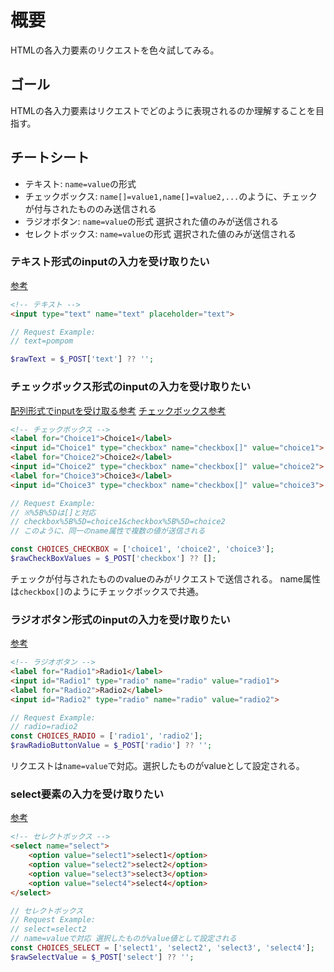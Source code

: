 # 概要

HTMLの各入力要素のリクエストを色々試してみる。

## ゴール

HTMLの各入力要素はリクエストでどのように表現されるのか理解することを目指す。

## チートシート

* テキスト: `name=value`の形式
* チェックボックス: `name[]=value1,name[]=value2,...`のように、チェックが付与されたもののみ送信される
* ラジオボタン: `name=value`の形式 選択された値のみが送信される
* セレクトボックス: `name=value`の形式 選択された値のみが送信される

### テキスト形式のinputの入力を受け取りたい

[参考](https://developer.mozilla.org/en-US/docs/Web/HTML/Element/input/text)

```HTML
<!-- テキスト -->
<input type="text" name="text" placeholder="text">
```

```PHP
// Request Example:
// text=pompom

$rawText = $_POST['text'] ?? '';
```

### チェックボックス形式のinputの入力を受け取りたい

[配列形式でinputを受け取る参考](https://www.php.net/manual/en/faq.html.php#faq.html.arrays)
[チェックボックス参考](https://developer.mozilla.org/en-US/docs/Web/HTML/Element/input/checkbox#using_checkbox_inputs)


```HTML
<!-- チェックボックス -->
<label for="Choice1">Choice1</label>
<input id="Choice1" type="checkbox" name="checkbox[]" value="choice1">
<label for="Choice2">Choice2</label>
<input id="Choice2" type="checkbox" name="checkbox[]" value="choice2">
<label for="Choice3">Choice3</label>
<input id="Choice3" type="checkbox" name="checkbox[]" value="choice3">
```

```PHP
// Request Example:
// ※%5B%5Dは[]と対応
// checkbox%5B%5D=choice1&checkbox%5B%5D=choice2
// このように、同一のname属性で複数の値が送信される

const CHOICES_CHECKBOX = ['choice1', 'choice2', 'choice3'];
$rawCheckBoxValues = $_POST['checkbox'] ?? [];
```

チェックが付与されたもののvalueのみがリクエストで送信される。
name属性は`checkbox[]`のようにチェックボックスで共通。


### ラジオボタン形式のinputの入力を受け取りたい

[参考](https://developer.mozilla.org/en-US/docs/Web/HTML/Element/input/radio)

```HTML
<!-- ラジオボタン -->
<label for="Radio1">Radio1</label>
<input id="Radio1" type="radio" name="radio" value="radio1">
<label for="Radio2">Radio2</label>
<input id="Radio2" type="radio" name="radio" value="radio2">
```


```PHP
// Request Example:
// radio=radio2
const CHOICES_RADIO = ['radio1', 'radio2'];
$rawRadioButtonValue = $_POST['radio'] ?? '';
```

リクエストは`name=value`で対応。選択したものがvalueとして設定される。

### select要素の入力を受け取りたい

[参考](https://developer.mozilla.org/en-US/docs/Web/HTML/Element/select)

```HTML
<!-- セレクトボックス -->
<select name="select">
    <option value="select1">select1</option>
    <option value="select2">select2</option>
    <option value="select3">select3</option>
    <option value="select4">select4</option>
</select>
```

```PHP
// セレクトボックス
// Request Example:
// select=select2
// name=valueで対応 選択したものがvalue値として設定される
const CHOICES_SELECT = ['select1', 'select2', 'select3', 'select4'];
$rawSelectValue = $_POST['select'] ?? '';
```